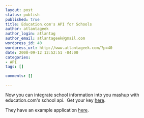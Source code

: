 ```yaml
--- 
layout: post
status: publish
published: true
title: Education.com's API for Schools
author: atlantageek
author_login: atlantag
author_email: atlantageek@gmail.com
wordpress_id: 40
wordpress_url: http://www.atlantageek.com/?p=40
date: 2008-09-12 12:52:51 -04:00
categories: 
- API
tags: []

comments: []

---
```

Now you can integrate school information into you mashup with education.com's school api.&nbsp; Get your key <a href="http://www.education.com/webservice/request">here</a>.

They have an example application <a href="http://www.education.com/schoolfinder/tools/localschools-widget/">here</a>.
